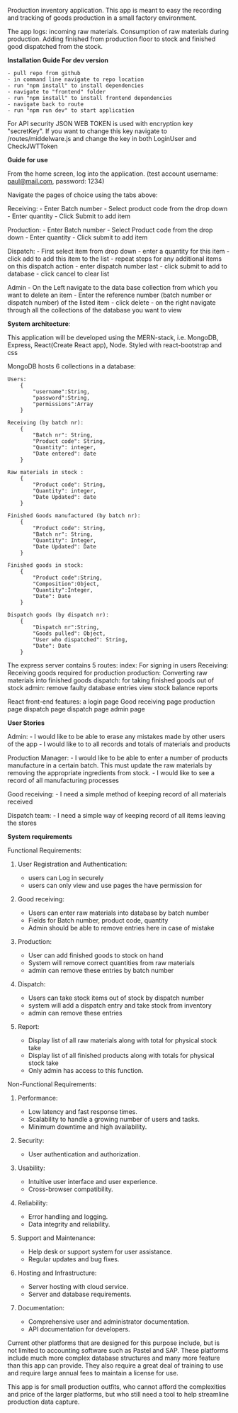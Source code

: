 Production inventory application.
This app is meant to easy the recording and tracking of goods production in a small factory environment.

The app logs:
    incoming raw materials.
    Consumption of raw materials during production.
    Adding finished from production floor to stock
    and finished good dispatched from the stock.

**Installation Guide For dev version**

    - pull repo from github
    - in command line navigate to repo location
    - run "npm install" to install dependencies
    - navigate to "frontend" folder
    - run "npm install" to install frontend dependencies
    - navigate back to route
    - run "npm run dev" to start application

For API security JSON WEB TOKEN is used with encryption key "secretKey".
If you want to change this key navigate to /routes/middelware.js and change the key in both LoginUser and CheckJWTToken

**Guide for use**

From the home screen, log into the application. (test account username: paul@mail.com, password: 1234)

Navigate the pages of choice using the tabs above:

Receiving:
    - Enter Batch number
    - Select product code from the drop down
    - Enter quantity
    - Click Submit to add item

Production:
    - Enter Batch number
    - Select Product code from the drop down
    - Enter quantity
    - Click submit to add item

Dispatch:
    - First select item from drop down
    - enter a quantity for this item
    - click add to add this item to the list
    - repeat steps for any additional items on this dispatch action
    - enter dispatch number last
    - click submit to add to database
    - click cancel to clear list

Admin
    - On the Left navigate to the data base collection from which you want to delete an item
    - Enter the reference number (batch number or dispatch number) of the listed item
    - click delete
    - on the right navigate through all the collections of the database you want to view

**System architecture**:

This application will be developed using the MERN-stack, i.e. MongoDB, Express, React(Create React app), Node.
Styled with react-bootstrap and css

MongoDB hosts 6 collections in a database:

    Users:
        {
            "username":String,
            "password":String,
            "permissions":Array
        }
    
    Receiving (by batch nr):
        {
            "Batch nr": String,
            "Product code": String,
            "Quantity": integer,
            "Date entered": date
        }

    Raw materials in stock :
        {
            "Product code": String,
            "Quantity": integer,
            "Date Updated": date
        }

    Finished Goods manufactured (by batch nr):
        {
            "Product code": String,
            "Batch nr": String,
            "Quantity": Integer,
            "Date Updated": Date
        }

    Finished goods in stock:
        {
            "Product code":String,
            "Composition":Object,
            "Quantity":Integer,
            "Date": Date
        }

    Dispatch goods (by dispatch nr):
        {
            "Dispatch nr":String,
            "Goods pulled": Object,
            "User who dispatched": String,
            "Date": Date
        }

The express server contains 5 routes:
    index: For signing in users
    Receiving: Receiving goods required for production
    production: Converting raw materials into finished goods
    dispatch: for taking finished goods out of stock
    admin:
        remove faulty database entries
        view stock balance reports

React front-end features:
    a login page
    Good receiving page
    production page
    dispatch page
    dispatch page
    admin page

**User Stories**

Admin: 
    - I would like to be able to erase any mistakes made by other users of the app
    - I would like to to all records and totals of materials and products

Production Manager:
    - I would like to be able to enter a number of products manufacture in a certain batch.
    This must update the raw materials by removing the appropriate ingredients from stock.
    - I would like to see a record of all manufacturing processes

Good receiving:
    - I need a simple method of keeping record of all materials received 

Dispatch team:
    - I need a simple way of keeping record of all items leaving the stores

**System requirements**

Functional Requirements:

1. User Registration and Authentication:
   - users can Log in securely
   - users can only view and use pages the have permission for

2. Good receiving:
   - Users can enter raw materials into database by batch number
   - Fields for Batch number, product code, quantity
   - Admin should be able to remove entries here in case of mistake

3. Production:
   - User can add finished goods to stock on hand
   - System will remove correct quantities from raw materials
   - admin can remove these entries by batch number

4. Dispatch:
   - Users can take stock items out of stock by dispatch number
   - system will add a dispatch entry and take stock from inventory
   - admin can remove these entries

5. Report:
   - Display list of all raw materials along with total for physical stock take
   - Display list of all finished products along with totals for physical stock take
   - Only admin has access to this function.

Non-Functional Requirements:

1. Performance:
   - Low latency and fast response times.
   - Scalability to handle a growing number of users and tasks.
   - Minimum downtime and high availability.

2. Security:
   - User authentication and authorization.

3. Usability:
   - Intuitive user interface and user experience.
   - Cross-browser compatibility.

4. Reliability:
   - Error handling and logging.
   - Data integrity and reliability.

5. Support and Maintenance:
   - Help desk or support system for user assistance.
   - Regular updates and bug fixes.

6. Hosting and Infrastructure:
   - Server hosting with cloud service.
   - Server and database requirements.

7. Documentation:
   - Comprehensive user and administrator documentation.
   - API documentation for developers.


Current other platforms that are designed for this purpose include, but is not limited to accounting software 
such as Pastel and SAP. 
These platforms include much more complex database structures and many more feature than this app can provide.
They also require a great deal of training to use and require large annual fees to maintain a license for use.

This app is for small production outfits, who cannot afford the complexities and price of the larger platforms, 
but who still need a tool to help streamline production data capture.